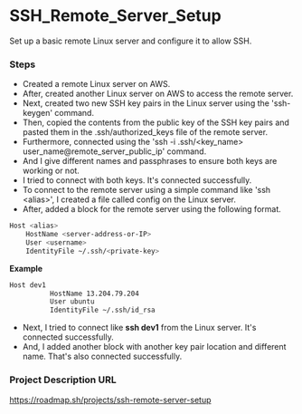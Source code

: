 # SSH_Remote_Server_Setup
Set up a basic remote Linux server and configure it to allow SSH.

### Steps
- Created a remote Linux server on AWS.
- After, created another Linux server on AWS to access the remote server.
- Next, created two new SSH key pairs in the Linux server using the 'ssh-keygen' command.
- Then, copied the contents from the public key of the SSH key pairs and pasted them in the .ssh/authorized_keys file of the remote server.
- Furthermore, connected using the 'ssh -i .ssh/<key_name> user_name@remote_server_public_ip' command.
- And I give different names and passphrases to ensure both keys are working or not.
- I tried to connect with both keys. It's connected successfully.
- To connect to the remote server using a simple command like 'ssh \<alias\>', I created a file called config on the Linux server.
- After, added a block for the remote server using the following format.
```bash
Host <alias>
    HostName <server-address-or-IP>
    User <username>
    IdentityFile ~/.ssh/<private-key>
```
**Example**
  ```bash
  Host dev1
        	HostName 13.204.79.204
        	User ubuntu
        	IdentityFile ~/.ssh/id_rsa
  ```
- Next, I tried to connect like **ssh dev1** from the Linux server. It's connected successfully.
- And, I added another block with another key pair location and different name. That's also connected successfully.

### Project Description URL
https://roadmap.sh/projects/ssh-remote-server-setup
